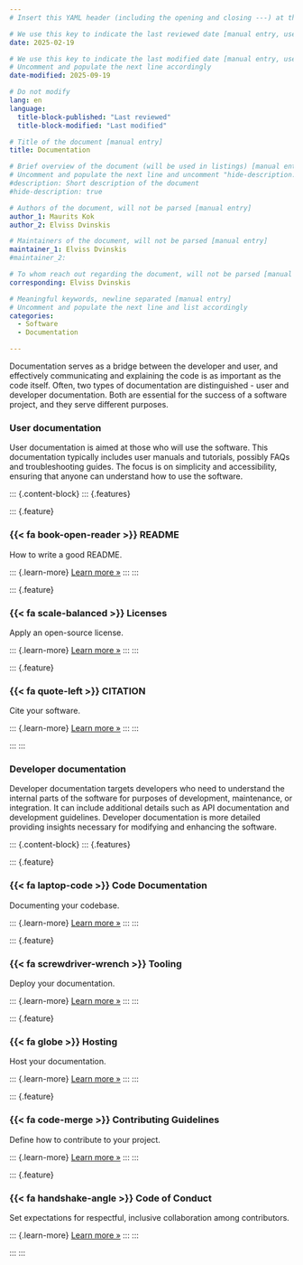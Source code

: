 ```yaml
---
# Insert this YAML header (including the opening and closing ---) at the beginning of the document and fill it out accordingly

# We use this key to indicate the last reviewed date [manual entry, use YYYY-MM-dd]
date: 2025-02-19

# We use this key to indicate the last modified date [manual entry, use YYYY-MM-DD]
# Uncomment and populate the next line accordingly
date-modified: 2025-09-19

# Do not modify
lang: en
language: 
  title-block-published: "Last reviewed"
  title-block-modified: "Last modified"

# Title of the document [manual entry]
title: Documentation

# Brief overview of the document (will be used in listings) [manual entry]
# Uncomment and populate the next line and uncomment "hide-description: true".
#description: Short description of the document
#hide-description: true

# Authors of the document, will not be parsed [manual entry]
author_1: Maurits Kok
author_2: Elviss Dvinskis

# Maintainers of the document, will not be parsed [manual entry]
maintainer_1: Elviss Dvinskis
#maintainer_2:

# To whom reach out regarding the document, will not be parsed [manual entry]
corresponding: Elviss Dvinskis

# Meaningful keywords, newline separated [manual entry]
# Uncomment and populate the next line and list accordingly
categories: 
  - Software
  - Documentation

---
```


Documentation serves as a bridge between the developer and user, and effectively communicating and explaining the code is as important as the code itself. Often, two types of documentation are distinguished - user and developer documentation. Both are essential for the success of a software project, and they serve different purposes.

### User documentation
User documentation is aimed at those who will use the software. This documentation typically includes user manuals and tutorials, possibly FAQs and troubleshooting guides. The focus is on simplicity and accessibility, ensuring that anyone can understand how to use the software.

::: {.content-block}
::: {.features}

::: {.feature}
### {{< fa book-open-reader >}} README
How to write a good README.

::: {.learn-more}
[Learn more »](./write_a_readme.md)
:::
:::

::: {.feature}
### {{< fa scale-balanced >}} Licenses
Apply an open-source license.

::: {.learn-more}
[Learn more »](./license.md)
:::
:::

::: {.feature}
### {{< fa quote-left >}} CITATION
Cite your software.

::: {.learn-more}
[Learn more »](./citation.md)
:::
:::

:::
:::


### Developer documentation
Developer documentation targets developers who need to understand the internal parts of the software for purposes of development, maintenance, or integration. It can include additional details such as API documentation and development guidelines. Developer documentation is more detailed providing insights necessary for modifying and enhancing the software.

::: {.content-block}
::: {.features}

::: {.feature}
### {{< fa laptop-code >}} Code Documentation
Documenting your codebase.

::: {.learn-more}
[Learn more »](./code_documentation/code_documentation.md)
:::
:::

::: {.feature}
### {{< fa screwdriver-wrench >}} Tooling
Deploy your documentation.

::: {.learn-more}
[Learn more »](./tooling.md)
:::
:::

::: {.feature}
### {{< fa globe >}} Hosting
Host your documentation.

::: {.learn-more}
[Learn more »](./hosting.md)
:::
:::

::: {.feature}
### {{< fa code-merge >}} Contributing Guidelines
Define how to contribute to your project.

::: {.learn-more}
[Learn more »](./contributing_guidelines.md)
:::
:::

::: {.feature}
### {{< fa handshake-angle >}} Code of Conduct
Set expectations for respectful, inclusive collaboration among contributors.

::: {.learn-more}
[Learn more »](./code_of_conduct.md)
:::
:::

:::
:::